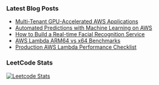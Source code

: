 ### Latest Blog Posts

<!-- BLOG-POST-LIST:START -->
- [Multi-Tenant GPU-Accelerated AWS Applications](https://abashev.com/multitenant-gpu-accelerated-aws-applications/)
- [Automated Predictions with Machine Learning on AWS](https://abashev.com/automated-predictions-with-machine-learning-on-aws/)
- [How to Build a Real-time Facial Recognition Service](https://abashev.com/how-to-build-a-real-time-facial-recognition-service/)
- [AWS Lambda ARM64 vs x64 Benchmarks](https://abashev.com/aws-lambda-arm64-vs-x64-benchmarks/)
- [Production AWS Lambda Performance Checklist](https://abashev.com/production-aws-lambda-performance-checklist/)
<!-- BLOG-POST-LIST:END -->

### LeetCode Stats

[![Leetcode Stats](https://leetcode.card.workers.dev/?username=abashev)](https://leetcode.com/abashev/)

